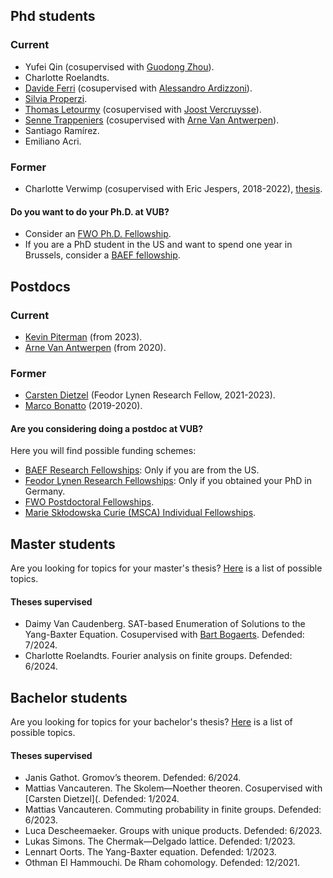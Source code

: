 ## Phd students

### Current
* Yufei Qin (cosupervised with [Guodong Zhou](https://scms.fudan.edu.cn/info/3070/3990.htm)).
* Charlotte Roelandts. 
* [Davide Ferri](https://sites.google.com/view/davide-ferri/) (cosupervised with [Alessandro Ardizzoni](https://sites.google.com/site/aleardizzonihome/)).
* [Silvia Properzi](https://properzi.github.io).
* [Thomas Letourmy](https://sites.google.com/view/thomas-letourmy/home) (cosupervised with [Joost Vercruysse](http://homepages.ulb.ac.be/~jvercruy/)).
* [Senne Trappeniers](https://sites.google.com/view/sennetrappeniers/homepage) (cosupervised with [Arne Van Antwerpen](https://vanantwerpen.github.io)).
* Santiago Ramírez.
* Emiliano Acri.

### Former
* Charlotte Verwimp (cosupervised with Eric Jespers, 2018-2022), [thesis](files/verwimp.pdf).

#### Do you want to do your Ph.D. at VUB? 
* Consider an [FWO Ph.D. Fellowship](https://www.fwo.be/en/fellowships-funding/phd-fellowships/).
* If you are a PhD student in the US and want to spend one year in Brussels, consider a [BAEF fellowship](https://baef.be/graduate-study-fellowships-us/).

## Postdocs

### Current
* [Kevin Piterman](http://mate.dm.uba.ar/~kpiterman/) (from 2023).
* [Arne Van Antwerpen](https://vanantwerpen.github.io) (from 2020).

### Former
* [Carsten Dietzel](https://sites.google.com/view/carstendietzel/startseite) (Feodor Lynen Research Fellow, 2021-2023).
* [Marco Bonatto](https://marcobonatto87.wixsite.com/mb87) (2019-2020).

#### Are you considering doing a postdoc at VUB? 

Here you will find possible funding schemes: 

* [BAEF Research Fellowships](https://baef.be/research-fellowships-us/): Only if you are from the US.
* [Feodor Lynen Research Fellowships](https://www.humboldt-foundation.de/en/apply/sponsorship-programmes/feodor-lynen-research-fellowship): Only if you obtained your PhD in Germany.
* [FWO Postdoctoral Fellowships](https://www.fwo.be/en/fellowships-funding/postdoctoral-fellowships/).
* [Marie Skłodowska Curie (MSCA) Individual Fellowships](https://marie-sklodowska-curie-actions.ec.europa.eu/actions/postdoctoral-fellowships).

## Master students

Are you looking for topics for your master's thesis? [Here](files/master.pdf) is a list of possible topics. 

#### Theses supervised

* Daimy Van Caudenberg. SAT-based Enumeration of Solutions to the Yang-Baxter Equation. Cosupervised with [Bart Bogaerts](https://www.bartbogaerts.eu). Defended: 7/2024. 
* Charlotte Roelandts. Fourier analysis on finite groups. Defended: 6/2024.

## Bachelor students

Are you looking for topics for your bachelor's thesis? [Here](files/bachelor.pdf) is a list of possible topics. 

#### Theses supervised

* Janis Gathot. Gromov’s theorem.  Defended: 6/2024.
* Mattias Vancauteren. The Skolem—Noether theoren. Cosupervised with [Carsten Dietzel](. Defended: 1/2024.
* Mattias Vancauteren. Commuting probability in finite groups. Defended: 6/2023. 
* Luca Descheemaeker. Groups with unique products. Defended: 6/2023. 
* Lukas Simons. The Chermak—Delgado lattice. Defended: 1/2023.
* Lennart Oorts. The Yang-Baxter equation. Defended: 1/2023.
* Othman El Hammouchi. De Rham cohomology. Defended: 12/2021.


